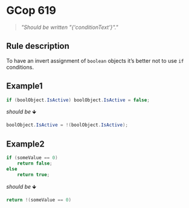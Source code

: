 ﻿# GCop 619

> *"Should be written "{'conditionText'}"."*

## Rule description

To have an invert assignment of `boolean` objects it’s better not to use `if` conditions.
## Example1

```csharp
if (boolObject.IsActive) boolObject.IsActive = false;
```

*should be* 🡻

```csharp
boolObject.IsActive = !(boolObject.IsActive);
```

## Example2

```csharp
if (someValue == 0)
    return false;
else
    return true;
```

*should be* 🡻

```csharp
return !(someValue == 0)
```